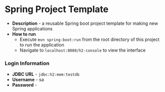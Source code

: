 # Spring Project Template
* **Description** - a reusable Spring boot project template for making new Spring applications
* **How to run**
  * Execute `mvn spring-boot:run` from the root directory of this project to run the application
  * Navigate to `localhost:8080/h2-console` to view the interface

### Login Information
* **JDBC URL** - `jdbc:h2:mem:testdb`
* **Username** - sa
* **Password** -
